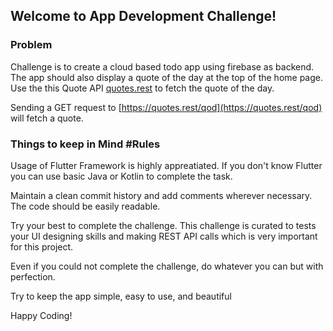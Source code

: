 ## Welcome to App Development Challenge!

### Problem

Challenge is to create a cloud based todo app using firebase as backend. The app should also display a quote of the day at the top of the home page. Use the this Quote API [quotes.rest](https://quotes.rest/) to fetch the quote of the day. 

Sending a GET request to [https://quotes.rest/qod](https://quotes.rest/qod) will fetch a quote.

### Things to keep in Mind #Rules

Usage of Flutter Framework is highly appreatiated. If you don't know Flutter you can use basic Java or Kotlin to complete the task.

Maintain a clean commit history and add comments wherever necessary. The code should be easily readable.

Try your best to complete the challenge. This challenge is curated to tests your UI designing skills and making REST API calls which is very important for this project.

Even if you could not complete the challenge, do whatever you can but with perfection.

Try to keep the app simple, easy to use, and beautiful

Happy Coding!
